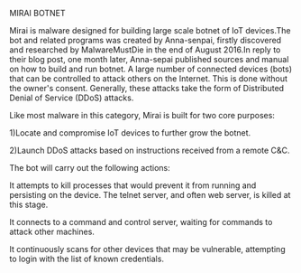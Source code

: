MIRAI BOTNET

Mirai is malware designed for building large scale botnet of IoT devices.The bot and related programs was created by Anna-senpai, firstly discovered and researched by MalwareMustDie in the end of August 2016.In reply to their blog post, one month later, Anna-sepai published sources and manual on how to build and run botnet.
A large number of connected devices (bots) that can be controlled to attack others on the Internet. This is done without the owner's consent. Generally, these attacks take the form of Distributed Denial of Service (DDoS) attacks.

Like most malware in this category, Mirai is built for two core purposes:

1)Locate and compromise IoT devices to further grow the botnet.

2)Launch DDoS attacks based on instructions received from a remote C&C.

The bot will carry out the following actions:

It attempts to kill processes that would prevent it from running and persisting on the device. The telnet server, and often web server, is killed at this stage.

It connects to a command and control server, waiting for commands to attack other machines.

It continuously scans for other devices that may be vulnerable, attempting to login with the list of known credentials.
